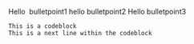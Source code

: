 Hello  bulletpoint1
hello bulletpoint2
Hello bulletpoint3

```
This is a codeblock
This is a next line within the codeblock
```

